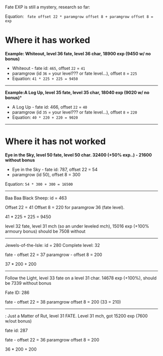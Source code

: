 Fate EXP is still a mystery, research so far:

Equation: ` fate offset 22 * paramgrow offset 8 + paramgrow offset 8 = exp`

# Where it has worked

**Example: Whiteout, level 36 fate, level 36 char, 18900 exp (9450 w/ no bonus)**
- Whiteout - fate id: `465`, offset `22` = `41`
- paramgrow (id `36` = your level??? or fate level...), offset `8` = `225 `
- Equation: `41 * 225 + 225 = 9450`

---

**Example:A Log Up, level 35 fate,  level 35 char, 18040 exp (9020 w/ no bonus)***
- A Log Up - fate id: 466, offset `22` = `40`
- paramgrow (id `35` = your level??? or fate level...), offset `8` = `220 `
- Equation: `40 * 220 + 220 = 9020`

---



# Where it has not worked

**Eye in the Sky, level 50 fate, level 50 char. 32400 (+50% exp..) - 21600 without bonus**
- Eye in the Sky - fate id: 787, offset 22 = 54
- paramgrow (id 50), offset 8 = 300

Equation: `54 * 300 + 300 = 16500`

---

Baa Baa Black Sheep: id = 463

Offset 22 = 41
Offset 8 = 220 for paramgrow 36 (fate level).

41 * 225 + 225 = 9450

level 32 fate, level 31 mch (so an under leveled mch), 15016 exp (+100% armoury bonus) should be 7508 without


---

Jewels-of-the-Isle: id = 280
Complete level: 32

fate - offset 22 = 37
paramgrow - offset 8 = 200

37 * 200 + 200


---

Follow the Light, level 33 fate on a level 31 char. 14678 exp (+100%), should be 7339 without bonus

Fate ID: 286

fate - offset 22 = 38
paramgrow offset 8 = 200 (33 = 210)

---


<Hezkezl>: Just a Matter of Rut, level 31 FATE. Level 31 mch, got 15200 exp (7600 w/out bonus)

fate id: 287

fate - offset 22 = 36
paramgrow offset 8 = 200

36 * 200 + 200

